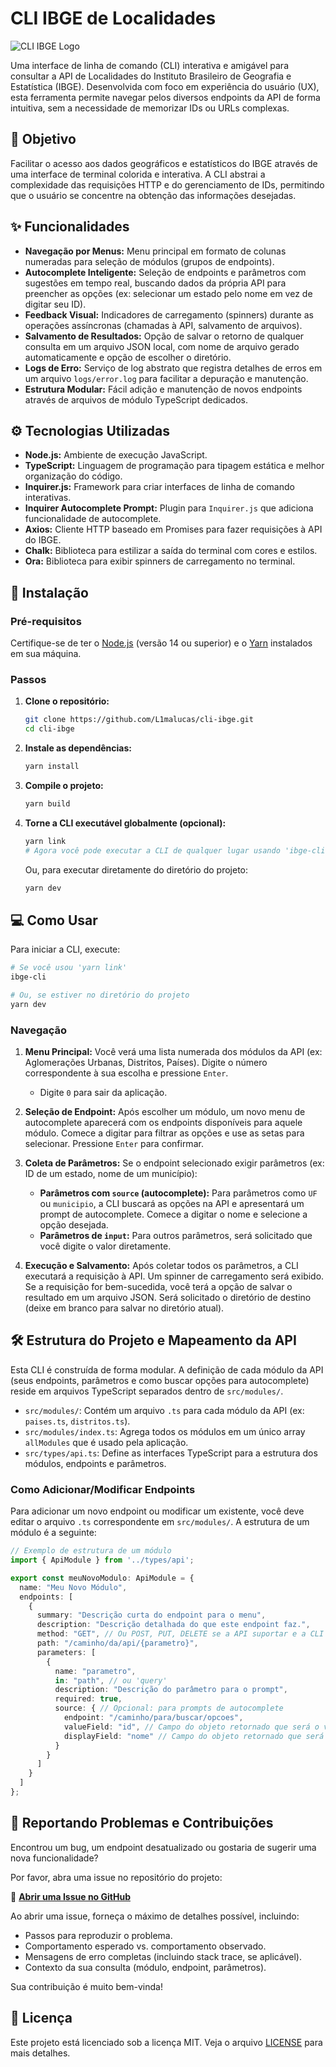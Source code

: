 # CLI IBGE de Localidades

![CLI IBGE Logo](https://raw.githubusercontent.com/L1malucas/cli-ibge/main/docs/logo.png) <!-- Substitua pelo caminho real da sua logo, se houver -->

Uma interface de linha de comando (CLI) interativa e amigável para consultar a API de Localidades do Instituto Brasileiro de Geografia e Estatística (IBGE). Desenvolvida com foco em experiência do usuário (UX), esta ferramenta permite navegar pelos diversos endpoints da API de forma intuitiva, sem a necessidade de memorizar IDs ou URLs complexas.

## :goal_net: Objetivo

Facilitar o acesso aos dados geográficos e estatísticos do IBGE através de uma interface de terminal colorida e interativa. A CLI abstrai a complexidade das requisições HTTP e do gerenciamento de IDs, permitindo que o usuário se concentre na obtenção das informações desejadas.

## :sparkles: Funcionalidades

-   **Navegação por Menus:** Menu principal em formato de colunas numeradas para seleção de módulos (grupos de endpoints).
-   **Autocomplete Inteligente:** Seleção de endpoints e parâmetros com sugestões em tempo real, buscando dados da própria API para preencher as opções (ex: selecionar um estado pelo nome em vez de digitar seu ID).
-   **Feedback Visual:** Indicadores de carregamento (spinners) durante as operações assíncronas (chamadas à API, salvamento de arquivos).
-   **Salvamento de Resultados:** Opção de salvar o retorno de qualquer consulta em um arquivo JSON local, com nome de arquivo gerado automaticamente e opção de escolher o diretório.
-   **Logs de Erro:** Serviço de log abstrato que registra detalhes de erros em um arquivo `logs/error.log` para facilitar a depuração e manutenção.
-   **Estrutura Modular:** Fácil adição e manutenção de novos endpoints através de arquivos de módulo TypeScript dedicados.

## :gear: Tecnologias Utilizadas

-   **Node.js:** Ambiente de execução JavaScript.
-   **TypeScript:** Linguagem de programação para tipagem estática e melhor organização do código.
-   **Inquirer.js:** Framework para criar interfaces de linha de comando interativas.
-   **Inquirer Autocomplete Prompt:** Plugin para `Inquirer.js` que adiciona funcionalidade de autocomplete.
-   **Axios:** Cliente HTTP baseado em Promises para fazer requisições à API do IBGE.
-   **Chalk:** Biblioteca para estilizar a saída do terminal com cores e estilos.
-   **Ora:** Biblioteca para exibir spinners de carregamento no terminal.

## :rocket: Instalação

### Pré-requisitos

Certifique-se de ter o [Node.js](https://nodejs.org/) (versão 14 ou superior) e o [Yarn](https://yarnpkg.com/) instalados em sua máquina.

### Passos

1.  **Clone o repositório:**
    ```bash
    git clone https://github.com/L1malucas/cli-ibge.git
    cd cli-ibge
    ```

2.  **Instale as dependências:**
    ```bash
    yarn install
    ```

3.  **Compile o projeto:**
    ```bash
    yarn build
    ```

4.  **Torne a CLI executável globalmente (opcional):**
    ```bash
    yarn link
    # Agora você pode executar a CLI de qualquer lugar usando 'ibge-cli'
    ```
    Ou, para executar diretamente do diretório do projeto:
    ```bash
    yarn dev
    ```

## :computer: Como Usar

Para iniciar a CLI, execute:

```bash
# Se você usou 'yarn link'
ibge-cli

# Ou, se estiver no diretório do projeto
yarn dev
```

### Navegação

1.  **Menu Principal:** Você verá uma lista numerada dos módulos da API (ex: Aglomerações Urbanas, Distritos, Países). Digite o número correspondente à sua escolha e pressione `Enter`.
    *   Digite `0` para sair da aplicação.

2.  **Seleção de Endpoint:** Após escolher um módulo, um novo menu de autocomplete aparecerá com os endpoints disponíveis para aquele módulo. Comece a digitar para filtrar as opções e use as setas para selecionar. Pressione `Enter` para confirmar.

3.  **Coleta de Parâmetros:** Se o endpoint selecionado exigir parâmetros (ex: ID de um estado, nome de um município):
    *   **Parâmetros com `source` (autocomplete):** Para parâmetros como `UF` ou `municipio`, a CLI buscará as opções na API e apresentará um prompt de autocomplete. Comece a digitar o nome e selecione a opção desejada.
    *   **Parâmetros de `input`:** Para outros parâmetros, será solicitado que você digite o valor diretamente.

4.  **Execução e Salvamento:** Após coletar todos os parâmetros, a CLI executará a requisição à API. Um spinner de carregamento será exibido. Se a requisição for bem-sucedida, você terá a opção de salvar o resultado em um arquivo JSON. Será solicitado o diretório de destino (deixe em branco para salvar no diretório atual).

## :hammer_and_wrench: Estrutura do Projeto e Mapeamento da API

Esta CLI é construída de forma modular. A definição de cada módulo da API (seus endpoints, parâmetros e como buscar opções para autocomplete) reside em arquivos TypeScript separados dentro de `src/modules/`.

-   `src/modules/`: Contém um arquivo `.ts` para cada módulo da API (ex: `paises.ts`, `distritos.ts`).
-   `src/modules/index.ts`: Agrega todos os módulos em um único array `allModules` que é usado pela aplicação.
-   `src/types/api.ts`: Define as interfaces TypeScript para a estrutura dos módulos, endpoints e parâmetros.

### Como Adicionar/Modificar Endpoints

Para adicionar um novo endpoint ou modificar um existente, você deve editar o arquivo `.ts` correspondente em `src/modules/`. A estrutura de um módulo é a seguinte:

```typescript
// Exemplo de estrutura de um módulo
import { ApiModule } from '../types/api';

export const meuNovoModulo: ApiModule = {
  name: "Meu Novo Módulo",
  endpoints: [
    {
      summary: "Descrição curta do endpoint para o menu",
      description: "Descrição detalhada do que este endpoint faz.",
      method: "GET", // Ou POST, PUT, DELETE se a API suportar e a CLI for estendida
      path: "/caminho/da/api/{parametro}",
      parameters: [
        {
          name: "parametro",
          in: "path", // ou 'query'
          description: "Descrição do parâmetro para o prompt",
          required: true,
          source: { // Opcional: para prompts de autocomplete
            endpoint: "/caminho/para/buscar/opcoes",
            valueField: "id", // Campo do objeto retornado que será o valor do parâmetro
            displayField: "nome" // Campo do objeto retornado que será exibido ao usuário
          }
        }
      ]
    }
  ]
};
```

## :bug: Reportando Problemas e Contribuições

Encontrou um bug, um endpoint desatualizado ou gostaria de sugerir uma nova funcionalidade?

Por favor, abra uma issue no repositório do projeto:

:link: [**Abrir uma Issue no GitHub**](https://github.com/L1malucas/cli-ibge/issues)

Ao abrir uma issue, forneça o máximo de detalhes possível, incluindo:
-   Passos para reproduzir o problema.
-   Comportamento esperado vs. comportamento observado.
-   Mensagens de erro completas (incluindo stack trace, se aplicável).
-   Contexto da sua consulta (módulo, endpoint, parâmetros).

Sua contribuição é muito bem-vinda!

## :page_facing_up: Licença

Este projeto está licenciado sob a licença MIT. Veja o arquivo [LICENSE](LICENSE) para mais detalhes.
